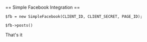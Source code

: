 == Simple Facebook Integration ==

`$fb = new SimpleFacebook(CLIENT_ID, CLIENT_SECRET, PAGE_ID);`

`$fb->posts()`

That's it
